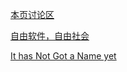 [本页讨论区](https://github.com/XX-net/XX-Net-dev/issues/88)

[自由软件，自由社会](https://fsfs-zh.readthedocs.io/zh/latest/)

[It has Not Got a Name yet](https://github.com/KenOokamiHoro/it_have_not_get_a_name_yet)